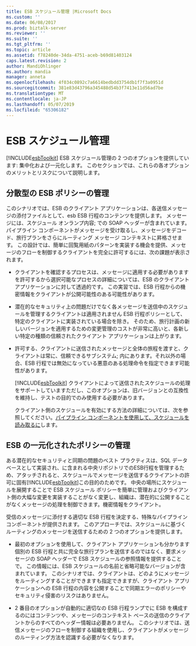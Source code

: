 ```yaml
---
title: ESB スケジュール管理 |Microsoft Docs
ms.custom: ''
ms.date: 06/08/2017
ms.prod: biztalk-server
ms.reviewer: ''
ms.suite: ''
ms.tgt_pltfrm: ''
ms.topic: article
ms.assetid: f78240de-34da-4751-aceb-b69d81403124
caps.latest.revision: 2
author: MandiOhlinger
ms.author: mandia
manager: anneta
ms.openlocfilehash: 4f034c0892c7a6614bedbdd3754db1f7f3a0951d
ms.sourcegitcommit: 381e83d43796a345488d54b3f7413e11d56ad7be
ms.translationtype: MT
ms.contentlocale: ja-JP
ms.lasthandoff: 05/07/2019
ms.locfileid: "65306182"
---
```

# <a name="esb-itinerary-management"></a>ESB スケジュール管理
[!INCLUDE[esbToolkit](../includes/esbtoolkit-md.md)] ESB スケジュール管理の 2 つのオプションを提供しています: 集中化および一元化します。 このセクションでは、これらの各オプションのメリットとリスクについて説明します。  
  
## <a name="decentralized-esb-policy-management"></a>分散型の ESB ポリシーの管理  
 このシナリオでは、ESB のクライアント アプリケーションは、各送信メッセージの添付ファイルとして、esb ESB 行程のコンテンツを提供します。 メッセージには、スケジュール オンランプ内容; での SOAP ヘッダーが含まれています。パイプライン コンポーネントがメッセージを受け取るし、メッセージをデコード、旅行プランをさらにルーティング メッセージ コンテキストに昇格させます。 この設計では、簡単に回覧用紙のパターンを実装する機会を提供、メッセージのフローを制御するクライアントを完全に許可するには、次の課題が表示されます。  
  
- クライアントを確認するプロセスは、メッセージに適用する必要がありますを許可するから選択可能なプロセスの詳細については、ESB のクライアント アプリケーションに対して透過的です。 この実習では、ESB 行程からの機密情報をクライアントが公開可能性のある可能性があります。  
  
- 潜在的なセキュリティ上の問題だけでなく各メッセージを送信中のスケジュールを管理するクライアントは適用されません ESB 行程ポリシーとして、特定のクライアントに実装されている場合を除き。 そのため、旅行計画の新しいバージョンを適用するための変更管理のコストが非常に高いと、各新しい特定の種類の信頼されたクライアント アプリケーションは上がります。  
  
- 許可する、クライアントに送信されたメッセージと全体の旅程を渡すと、クライアントは常に、信頼できるサブシステム; 内にあります。それ以外の場合、ESB 行程では無効になっている悪意のある処理命令を指定できます可能性があります。  
  
  [!INCLUDE[esbToolkit](../includes/esbtoolkit-md.md)] クライアントによって送信されたスケジュールの処理をサポートしていますただし、このオプションは、旧バージョンとの互換性を維持し、テストの目的でのみ使用する必要があります。  
  
  クライアント側のスケジュールを有効にする方法の詳細については、次を参照してください。[パイプライン コンポーネントを使用して、スケジュールを読み取るに](../esb-toolkit/using-a-pipeline-component-to-read-an-itinerary.md)します。  
  
## <a name="centralized-esb-policy-management"></a>ESB の一元化されたポリシーの管理  
 ある潜在的なセキュリティと同期の問題のベスト プラクティスは、SQL データベースとして実装され、に含まれる中央リポジトリでのESB行程を管理するため、アタッチされると、スケジュールでメッセージを送信するクライアントの許可に固有[!INCLUDE[esbToolkit](../includes/esbtoolkit-md.md)]この目的のためです。 中央の場所にスケジュールを展開することで ESB スケジュール ポリシーを簡単に管理およびクライアント側の大幅な変更を実装することがなく変更し、組織は、潜在的に公開することがなくメッセージの処理を制御できます。機密情報をクライアント。  
  
 受信のメッセージに添付する適切な ESB 行程を決定する、特殊なパイプライン コンポーネントが提供されます。 このアプローチでは、スケジュールに基づくルーティングのメッセージを送信するための 2 つのオプションを提供します。  
  
-   最初のオプションを使用して、クライアント アプリケーションも分かります個別の ESB 行程と共に完全な旅行プランを送信するのではなく、要求メッセージの SOAP ヘッダーで ESB スケジュールの参照情報を提供することで。 この情報には、ESB スケジュールの名前と省略可能なバージョンが含まれています。 このシナリオでは、クライアントは、どのようにメッセージをルーティングすることができますも指定できますが、クライアント アプリケーションへの ESB 行程の内容を公開することで同期エラーのポリシーやセキュリティ侵害のリスクはありません。  
  
-   2 番目のオプションが自動的に適切なの ESB 行程ランプでに ESB を構成するのにはコンテンツや、メッセージのコンテキスト ベースの送信のクライアントからのすべてのヘッダー情報は必要ありません。 このシナリオでは、送信メッセージのフローを制御する組織を使用し、クライアントがメッセージのルーティング方法を認識する必要がなくなります。